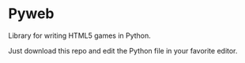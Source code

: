 # Pyweb
Library for writing HTML5 games in Python.

Just download this repo and edit the Python file in your favorite editor.

